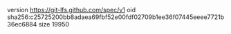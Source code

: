 version https://git-lfs.github.com/spec/v1
oid sha256:c25725200bb8adaea69fbf52e00fdf02709b1ee36f07445eeee7721b36ec6884
size 19950
